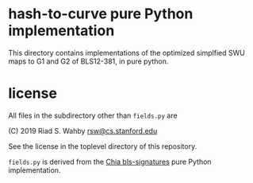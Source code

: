 # hash-to-curve pure Python implementation

This directory contains implementations of the optimized simplfied SWU maps to G1 and G2 of BLS12-381, in pure python.

# license

All files in the subdirectory other than `fields.py` are

(C) 2019 Riad S. Wahby <rsw@cs.stanford.edu>

See the license in the toplevel directory of this repository.

`fields.py` is derived from the
[Chia bls-signatures](https://github.com/Chia-Network/bls-signatures/) pure Python implementation.
